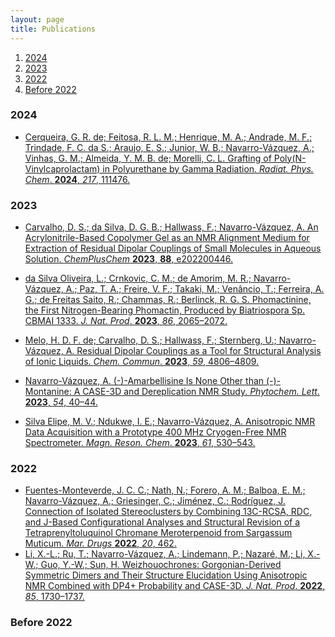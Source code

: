 ```yaml
---
layout: page
title: Publications
---
```


1. [2024](#2024)
2. [2023](#2023)
3. [2022](#2022)
4. [Before 2022](#before2022)
   
### 2024<a name="2024"></a>
* [Cerqueira, G. R. de; Feitosa, R. L. M.; Henrique, M. A.; Andrade, M. F.; Trindade, F. C. da S.; Araujo, E. S.; Junior, W. B.; Navarro-Vázquez, A.; Vinhas, G. M.; Almeida, Y. M. B. de; Morelli, C. L. Grafting of Poly(N-Vinylcaprolactam) in Polyurethane by Gamma Radiation. _Radiat. Phys. Chem_. **2024**, _217_, 111476.](doi.org/10.1016/j.radphyschem.2023.111476)


### 2023<a name="2023"></a>
* [Carvalho, D. S.; da Silva, D. G. B.; Hallwass, F.; Navarro-Vázquez, A. An Acrylonitrile-Based Copolymer Gel as an NMR Alignment Medium for Extraction of Residual Dipolar Couplings of Small Molecules in Aqueous Solution. _ChemPlusChem_ **2023**, __88__, e202200446.](doi.org/10.1002/cplu.202200446)
* [da Silva Oliveira, L.; Crnkovic, C. M.; de Amorim, M. R.; Navarro-Vázquez, A.; Paz, T. A.; Freire, V. F.; Takaki, M.; Venâncio, T.; Ferreira, A. G.; de Freitas Saito, R.; Chammas, R.; Berlinck, R. G. S. Phomactinine, the First Nitrogen-Bearing Phomactin, Produced by Biatriospora Sp. CBMAI 1333. _J. Nat. Prod_. **2023**, _86_, 2065–2072.](https://doi.org/10.1021/acs.jnatprod.3c00383)

* [Melo, H. D. F. de; Carvalho, D. S.; Hallwass, F.; Sternberg, U.; Navarro-Vázquez, A. Residual Dipolar Couplings as a Tool for Structural Analysis of Ionic Liquids. _Chem. Commun_. **2023**, _59_, 4806–4809.](https://doi.org/10.1039/D3CC00929G)


* [Navarro-Vázquez, A. (-)-Amarbellisine Is None Other than (-)-Montanine: A CASE-3D and Dereplication NMR Study. _Phytochem. Lett_. **2023**, _54_, 40–44.](https://doi.org/10.1016/j.phytol.2023.01.011)

* [Silva Elipe, M. V.; Ndukwe, I. E.; Navarro-Vázquez, A. Anisotropic NMR Data Acquisition with a Prototype 400 MHz Cryogen-Free NMR Spectrometer. _Magn. Reson. Chem_. **2023**, _61_, 530–543.](https://doi.org/10.1002/mrc.5380)



### 2022<a name="2022"></a>
* [Fuentes-Monteverde, J. C. C.; Nath, N.; Forero, A. M.; Balboa, E. M.; Navarro-Vázquez, A.; Griesinger, C.; Jiménez, C.; Rodríguez, J. Connection of Isolated Stereoclusters by Combining 13C-RCSA, RDC, and J-Based Configurational Analyses and Structural Revision of a Tetraprenyltoluquinol Chromane Meroterpenoid from Sargassum Muticum. _Mar. Drugs_ **2022**, _20_, 462.](https://doi.org/10.3390/md20070462)
* [Li, X.-L.; Ru, T.; Navarro-Vázquez, A.; Lindemann, P.; Nazaré, M.; Li, X.-W.; Guo, Y.-W.; Sun, H. Weizhouochrones: Gorgonian-Derived Symmetric Dimers and Their Structure Elucidation Using Anisotropic NMR Combined with DP4+ Probability and CASE-3D. _J. Nat. Prod_. **2022**, _85_, 1730–1737.](https://doi.org/10.1021/acs.jnatprod.2c00257)


### Before 2022<a name="before2022"></a>


